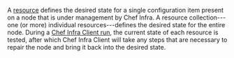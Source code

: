 A [resource](/resource/) defines the desired state for a single
configuration item present on a node that is under management by Chef
Infra. A resource collection---one (or more) individual
resources---defines the desired state for the entire node. During a
[Chef Infra Client run](/chef_client.html#the-chef-client-run.html), the
current state of each resource is tested, after which Chef Infra Client
will take any steps that are necessary to repair the node and bring it
back into the desired state.